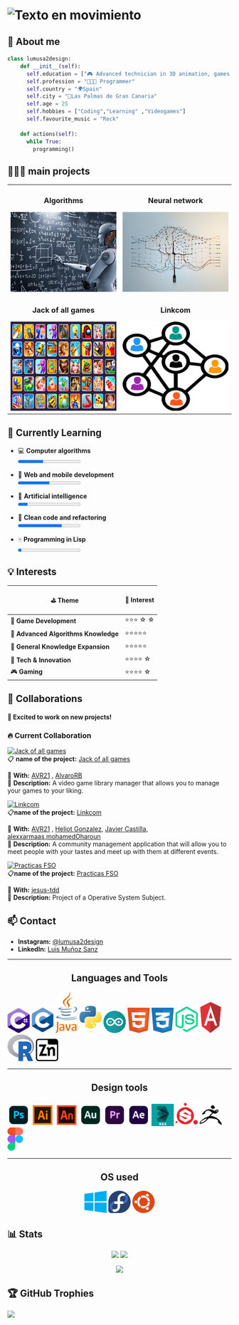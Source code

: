 # ![Texto en movimiento](https://readme-typing-svg.herokuapp.com?font=Fira+Code&size=25&duration=1500&pause=9000&color=00ff00&center=true&vCenter=true&width=400&height=50&lines=🚀Hi,+i+am+@lumusa2design💻)
## 👀 About me
```python
class lumusa2design:
    def __init__(self):
      self.education = ["🎮 Advanced technician in 3D animation, games and interactive envidoment design 🎮", "👨🏼‍🎓 degree in computer engineering of the Universidad de Las Palmas de Gran Canaria (In progress) 👨🏼‍🎓"]
      self.profession = "👨🏼‍💻 Programmer"
      self.country = "🌍Spain"
      self.city = "🌆Las Palmas de Gran Canaria"
      self.age = 25
      self.hobbies = ["Coding","Learning" ,"Videogames"]
      self.favourite_music = "Rock"
    
    def actions(self):
      while True:
        programming()
```

## 👨🏼‍💻 main projects

<table>
<tr>
<td width = 50%>
<h3 align="center">Algorithms</h3>
<a href="https://github.com/lumusa2design/algorithms"><img src = "media/algorithms.jpg"</a>
</td>
<td width = 50%>
<h3 align="center">Neural network</h3>
<a href="https://github.com/lumusa2design/neural-network"><img src="media/neuron.jpg"></img></a>
</td>
</tr>
<tr>
<td width = 50%>
<h3 align="center">Jack of all games</h3>
<a href="https://github.com/lumusa2design/algorithms"><img src = "media/allgames.png" width=500px height= 200px></img></a>
</td>
<td width = 50%>
<h3 align="center">Linkcom</h3>
<a href="https://github.com/HeliotGonzalez/LinkCom-Frontend"><img src="media/linkcom.png" width=500px height= 200px>
</td>
</tr>
</table>

## 🌱 Currently Learning  

- 💻 **Computer algorithms**  
  <progress value="40" max="100"></progress>

- 📲 **Web and mobile development**  
  <progress value="50" max="100"></progress>

- 🤖 **Artificial intelligence**  
  <progress value="15" max="100"></progress>

- 🧹 **Clean code and refactoring**  
  <progress value="70" max="100"></progress>


- 🀄 **Programming in Lisp**  
  <progress value="5" max="100"></progress>



## 💡 Interests  



| <p align="center">⛳ Theme  </p>                      |<p align="center"> 🌟 Interest </p>|
|--------------------------------|------------|
| 🧩 **Game Development**         | ⭐⭐⭐ ☆ ☆ |
| 🤖 **Advanced Algorithms Knowledge** | ⭐⭐⭐⭐⭐ |
| 🧠 **General Knowledge Expansion**  | ⭐⭐⭐⭐⭐|
| 📡 **Tech & Innovation**       | ⭐⭐⭐⭐ ☆ |
| 🎮 **Gaming**       | ⭐⭐⭐⭐ ☆ |


## 💞️ Collaborations  

#### 🚀 **Excited to work on new projects!**  

### 🔥 Current Collaboration  
[![Jack of all games](https://img.shields.io/badge/Project-Active-brightgreen)](#)  
📋 **name of the project:** [Jack of all games](https://github.com/AVR21/jack-of-all-games)

👥 **With:** [AVR21](https://github.com/AVR21) , [AlvaroRB](https://github.com/AlvaroRB)  
📌 **Description:** A video game library manager that allows you to manage your games to your liking.

[![Linkcom](https://img.shields.io/badge/Project-Active-brightgreen)](#)  
📋**name of the project:** [Linkcom](#)

👥 **With:** [AVR21](https://github.com/AVR21) , [Heliot Gonzalez](https://github.com/HeliotGonzalez/), [Javier Castilla](https://github.com/Javier-Castilla), [alexxarmaas](https://github.com/alexxarmaas),[mohamedOharoun](https://github.com/mohamedOharoun)   
📌 **Description:** A community management application that will allow you to meet people with your tastes and meet up with them at different events.

[![Practicas FSO](https://img.shields.io/badge/Project-Active-brightgreen)](https://github.com/lumusa2design/practicasFSO25)  
📋**name of the project:** [Practicas FSO](https://github.com/lumusa2design/practicasFSO25)

👥 **With:** [jesus-tdd](https://github.com/jesus-tdd/)  
📌 **Description:** Project of a Operative System Subject.  
<!--
### 📜 Past Collaborations  
[![Project 1](https://img.shields.io/badge/Project-Completed-blue)](#) - **[Name](#)** - Worked on **[Feature]** (Year).  
[![Project 2](https://img.shields.io/badge/Project-Completed-blue)](#) - **[Name](#)** - Contributed to **[Something]** (Year).  
[![Project 3](https://img.shields.io/badge/Project-Archived-gray)](#) - **[Name](#)** - Assisted with **[Task]** (Year).  
ar).  -->


## 📫 Contact
- **Instagram:** [@lumusa2design](https://www.instagram.com/lumusa2design)
- **LinkedIn:** [Luis Muñoz Sanz](https://www.linkedin.com/in/luis-mu%C3%B1oz-sanz-4314541a5)


---
<p><h2 align ="center">Languages and Tools</h2></p>
<p>
  <img src="media/csharp.svg" width ="50">
  <img src = "media/c.svg" width="50">
  <img src = "media/java-4.svg" width="50">
  <img src = "media/python.svg" width="50">
  <img src =  "media/arduino-1.svg" width="50">
  <img src = "media/html-1.svg" width="50">
  <img src = "media/css-3.svg" width="50">
  <img src = "media/nodejs-3.svg" width="50">
  <img src = "media/angular.svg" width="50" height="70">
  <img src = "media/R.svg" width="60" height="60">
  <img src = "media/minizinc.svg" width="50">
  

</p>

---
<p><h2 align = "center">Design tools</h2></p>
<p>
  <img src="media/photoshop.svg" width ="50">
  <img src = "media/illustrator.svg" width="50">
  <img src = "media/animate.svg" width="50">
  <img src = "media/audition.svg" width="50">
  <img src =  "media/premiere.svg" width="50">
  <img src = "media/aftereffects.svg" width="50">
  <img src = "media/3dsmax.svg" width="50">
  <img src = "media/substance.svg" width="50">
  <img src = "media/zbrush.svg" width="50">
  <img src = "media/figma.svg" width="35">
  </p>

---
<p><h2 align="center">OS used</h2></p>
<p align="center">
  <img src="media/windows.svg" width ="50">
  <img src = "media/fedora.svg" width="50">
  <img src = "media/ubuntu.svg" width="50">
  </p>


## 📊 Stats
<div align="center">
  <img height="180em" src="https://github-readme-stats.vercel.app/api?username=lumusa2design&show_icons=true&theme=radical" />
  <img height="180em" src="https://github-readme-stats.vercel.app/api/top-langs/?username=lumusa2design&layout=compact&theme=radical" />
</div>
<div align="center">

![](https://nirzak-streak-stats.vercel.app/?user=lumusa2design&theme=radical&hide_border=false)<br/>

</div>

## 🏆 GitHub Trophies

![](https://github-profile-trophy.vercel.app/?username=lumusa2design&theme=radical&no-frame=false&no-bg=false&margin-w=4)

